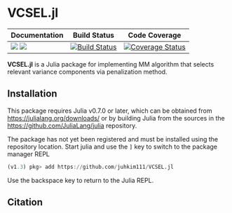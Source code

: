 # VCSEL.jl

| **Documentation** | **Build Status** | **Code Coverage**  |
|-------------------|------------------|--------------------|
| [![](https://img.shields.io/badge/docs-latest-blue.svg)](https://VCSEL.jl/latest) [![](https://img.shields.io/badge/docs-stable-blue.svg)](https://VCSEL.jl/stable) | [![Build Status](https://travis-ci.org/juhkim111/VCSEL.jl.svg?branch=master)](https://travis-ci.org/juhkim111/VCSEL.jl) | [![Coverage Status](https://coveralls.io/repos/github/juhkim111/VCSEL.jl/badge.svg?branch=master)](https://coveralls.io/juhkim111/VCSEL.jl?branch=master)  

**VCSEL.jl** is a Julia package for implementing MM algorithm that selects relevant variance components via penalization method. 

## Installation 

This package requires Julia v0.7.0 or later, which can be obtained from
https://julialang.org/downloads/ or by building Julia from the sources in the
https://github.com/JuliaLang/julia repository.

The package has not yet been registered and must be installed using the repository location.
Start julia and use the `]` key to switch to the package manager REPL

```julia
(v1.3) pkg> add https://github.com/juhkim111/VCSEL.jl
```

Use the backspace key to return to the Julia REPL.

## Citation 
